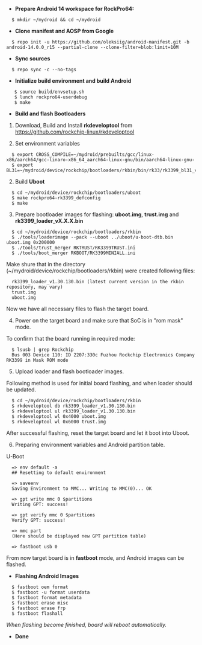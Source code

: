 * **Prepare Android 14 workspace for RockPro64:**
```
  $ mkdir ~/mydroid && cd ~/mydroid
```

* **Clone manifest and AOSP from Google**
```
  $ repo init -u https://github.com/oleksiig/android-manifest.git -b android-14.0.0_r15 --partial-clone --clone-filter=blob:limit=10M
```

* **Sync sources**
```
  $ repo sync -c --no-tags
```

* **Initialize build environment and build Android**

```
   $ source build/envsetup.sh
   $ lunch rockpro64-userdebug
   $ make
```

* **Build and flash Bootloaders**

1. Download, Build and Install **rkdeveloptool** from https://github.com/rockchip-linux/rkdeveloptool

2. Set environment variables
```
  $ export CROSS_COMPILE=~/mydroid/prebuilts/gcc/linux-x86/aarch64/gcc-linaro-x86_64_aarch64-linux-gnu/bin/aarch64-linux-gnu-
  $ export BL31=~/mydroid/device/rockchip/bootloaders/rkbin/bin/rk33/rk3399_bl31_v1.36.elf
```
2. Build **Uboot**
```
  $ cd ~/mydroid/device/rockchip/bootloaders/uboot
  $ make rockpro64-rk3399_defconfig
  $ make
```
3. Prepare bootloader images for flashing: **uboot.img**, **trust.img** and **rk3399_loader_vX.X.X.bin**
```
  $ cd ~/mydroid/device/rockchip/bootloaders/rkbin
  $ ./tools/loaderimage --pack --uboot ../uboot/u-boot-dtb.bin uboot.img 0x200000
  $ ./tools/trust_merger RKTRUST/RK3399TRUST.ini
  $ ./tools/boot_merger RKBOOT/RK3399MINIALL.ini
```
  Make shure that in the directory (~/mydroid/device/rockchip/bootloaders/rkbin) were created following files:
```
  rk3399_loader_v1.30.130.bin (latest current version in the rkbin repository, may vary)
  trust.img
  uboot.img
```

  Now we have all necessary files to flash the target board.

4. Power on the target board and make sure that SoC is in "rom mask" mode.

  To confirm that the board running in required mode:
```
  $ lsusb | grep Rockchip
  Bus 003 Device 110: ID 2207:330c Fuzhou Rockchip Electronics Company RK3399 in Mask ROM mode
```

5. Upload loader and flash bootloader images.

  Following method is used for initial board flashing, and when loader should be updated.
```
  $ cd ~/mydroid/device/rockchip/bootloaders/rkbin
  $ rkdeveloptool db rk3399_loader_v1.30.130.bin
  $ rkdeveloptool ul rk3399_loader_v1.30.130.bin
  $ rkdeveloptool wl 0x4000 uboot.img
  $ rkdeveloptool wl 0x6000 trust.img
```
  After successful flashing, reset the target board and let it boot into Uboot.

6. Preparing environment variables and Android partition table.

  U-Boot
```
  => env default -a
  ## Resetting to default environment

  => saveenv
  Saving Environment to MMC... Writing to MMC(0)... OK

  => gpt write mmc 0 $partitions
  Writing GPT: success!

  => gpt verify mmc 0 $partitions
  Verify GPT: success!

  => mmc part
  (Here should be displayed new GPT partition table)

  => fastboot usb 0
```
  From now target board is in **fastboot** mode, and Android images can be flashed.


* **Flashing Android Images**
```
  $ fastboot oem format
  $ fastboot -u format userdata
  $ fastboot format metadata
  $ fastboot erase misc
  $ fastboot erase frp
  $ fastboot flashall
```
 *When flashing become finished, board will reboot automatically.*

* **Done**
